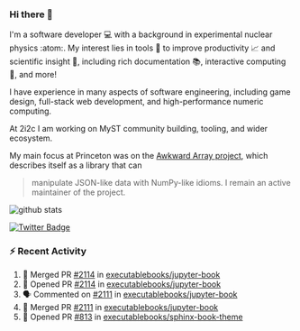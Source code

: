### Hi there 👋 

I'm a software developer 💻 with a background in experimental nuclear physics :atom:. My interest lies in tools :wrench: to improve productivity :chart_with_upwards_trend: and scientific insight :telescope:, including rich documentation 📚, interactive computing 🧮, and more! 

I have experience in many aspects of software engineering, including game design, full-stack web development, and high-performance numeric computing. 

At 2i2c I am working on MyST community building, tooling, and wider ecosystem. 

My main focus at Princeton was on the [Awkward Array project](awkward-array.org/), which describes itself as a library that can 
> manipulate JSON-like data with NumPy-like idioms. I remain an active maintainer of the project. 

![github stats](https://github-readme-stats.vercel.app/api?username=agoose77&show_icons=true&hide_rank=true&hide_title=true&bg_color=30,e76445,904e95&text_color=efe3ec&icon_color=efe3ec)
<!--
**agoose77/agoose77** is a ✨ _special_ ✨ repository because its `README.md` (this file) appears on your GitHub profile.

Here are some ideas to get you started:

- 🔭 I’m currently working on ...
- 🌱 I’m currently learning ...
- 👯 I’m looking to collaborate on ...
- 🤔 I’m looking for help with ...
- 💬 Ask me about ...
- 📫 How to reach me: ...
- 😄 Pronouns: ...
- ⚡ Fun fact: ...
-->

[![Twitter Badge](https://img.shields.io/twitter/follow/agoose77?style=flat-square&logo=Twitter&logoColor=white&color=cornflowerblue)](https://twitter.com/agoose77)

### :zap: Recent Activity

<!--START_SECTION:activity-->
1. 🎉 Merged PR [#2114](https://github.com/executablebooks/jupyter-book/pull/2114) in [executablebooks/jupyter-book](https://github.com/executablebooks/jupyter-book)
2. 💪 Opened PR [#2114](https://github.com/executablebooks/jupyter-book/pull/2114) in [executablebooks/jupyter-book](https://github.com/executablebooks/jupyter-book)
3. 🗣 Commented on [#2111](https://github.com/executablebooks/jupyter-book/pull/2111#issuecomment-1931926534) in [executablebooks/jupyter-book](https://github.com/executablebooks/jupyter-book)
4. 🎉 Merged PR [#2111](https://github.com/executablebooks/jupyter-book/pull/2111) in [executablebooks/jupyter-book](https://github.com/executablebooks/jupyter-book)
5. 💪 Opened PR [#813](https://github.com/executablebooks/sphinx-book-theme/pull/813) in [executablebooks/sphinx-book-theme](https://github.com/executablebooks/sphinx-book-theme)
<!--END_SECTION:activity-->
